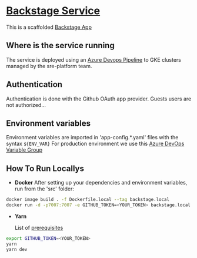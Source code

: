 # [Backstage Service](https://portal.platform.buy4.io/)

This is a scaffolded [Backstage App](https://backstage.io)

## Where is the service running

The service is deployed using an [Azure Devops Pipeline](https://stonepagamentos.visualstudio.com/chapter-sre/_build?definitionId=5242) to GKE clusters managed by the sre-platform team.

## Authentication

Authentication is done with the Github OAuth app provider. Guests users are not authorized...

## Environment variables

Environment variables are imported in 'app-config.*.yaml' files with the syntax `${ENV_VAR}`
For production environment we use this [Azure DevOps Variable Group](https://stonepagamentos.visualstudio.com/chapter-sre/_library?itemType=VariableGroups&view=VariableGroupView&variableGroupId=5506)

## How To Run Locallys

* **Docker**
After setting up your dependencies and environment variables, run from the 'src' folder:

```sh
docker image build . -f Dockerfile.local --tag backstage.local
docker run -d -p7007:7007 -e GITHUB_TOKEN=<YOUR_TOKEN> backstage.local
```

* **Yarn**

    List of [prerequisites](https://backstage.io/docs/getting-started/#prerequisites)

```sh
export GITHUB_TOKEN=<YOUR_TOKEN>
yarn
yarn dev
```
